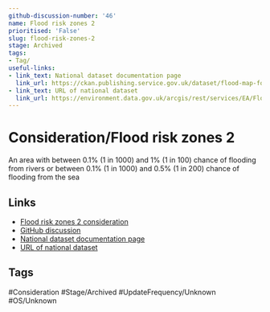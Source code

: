 ```yaml
---
github-discussion-number: '46'
name: Flood risk zones 2
prioritised: 'False'
slug: flood-risk-zones-2
stage: Archived
tags:
- Tag/
useful-links:
- link_text: National dataset documentation page
  link_url: https://ckan.publishing.service.gov.uk/dataset/flood-map-for-planning-rivers-and-sea-flood-zone-2
- link_text: URL of national dataset
  link_url: https://environment.data.gov.uk/arcgis/rest/services/EA/FloodMapForPlanningRiversAndSeaFloodZone2/MapServer/0
---
```


# Consideration/Flood risk zones 2

An area with between 0.1% (1 in 1000) and 1% (1 in 100) chance of flooding from rivers or between 0.1% (1 in 1000) and 0.5% (1 in 200) chance of flooding from the sea

## Links

* [Flood risk zones 2 consideration](https://design.planning.data.gov.uk/planning-consideration/flood-risk-zones-2)
* [GitHub discussion](https://github.com/digital-land/data-standards-backlog/discussions/46)
* [National dataset documentation page](https://ckan.publishing.service.gov.uk/dataset/flood-map-for-planning-rivers-and-sea-flood-zone-2)
* [URL of national dataset](https://environment.data.gov.uk/arcgis/rest/services/EA/FloodMapForPlanningRiversAndSeaFloodZone2/MapServer/0)

## Tags

#Consideration #Stage/Archived #UpdateFrequency/Unknown #OS/Unknown